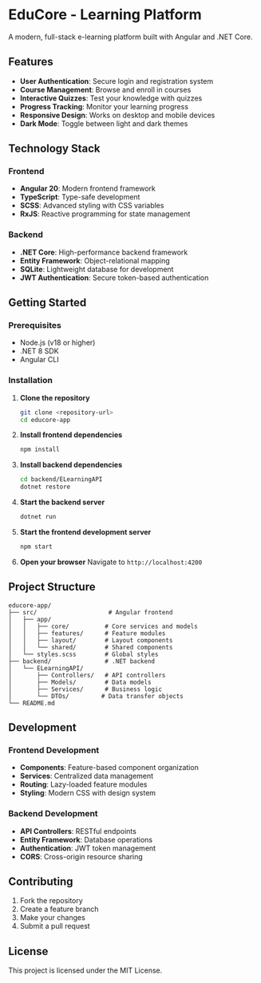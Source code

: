 # EduCore - Learning Platform

A modern, full-stack e-learning platform built with Angular and .NET Core.

## Features

- **User Authentication**: Secure login and registration system
- **Course Management**: Browse and enroll in courses
- **Interactive Quizzes**: Test your knowledge with quizzes
- **Progress Tracking**: Monitor your learning progress
- **Responsive Design**: Works on desktop and mobile devices
- **Dark Mode**: Toggle between light and dark themes

## Technology Stack

### Frontend
- **Angular 20**: Modern frontend framework
- **TypeScript**: Type-safe development
- **SCSS**: Advanced styling with CSS variables
- **RxJS**: Reactive programming for state management

### Backend
- **.NET Core**: High-performance backend framework
- **Entity Framework**: Object-relational mapping
- **SQLite**: Lightweight database for development
- **JWT Authentication**: Secure token-based authentication

## Getting Started

### Prerequisites
- Node.js (v18 or higher)
- .NET 8 SDK
- Angular CLI

### Installation

1. **Clone the repository**
   ```bash
   git clone <repository-url>
   cd educore-app
   ```

2. **Install frontend dependencies**
   ```bash
   npm install
   ```

3. **Install backend dependencies**
   ```bash
   cd backend/ELearningAPI
   dotnet restore
   ```

4. **Start the backend server**
   ```bash
   dotnet run
   ```

5. **Start the frontend development server**
   ```bash
   npm start
   ```

6. **Open your browser**
   Navigate to `http://localhost:4200`

## Project Structure

```
educore-app/
├── src/                    # Angular frontend
│   ├── app/
│   │   ├── core/          # Core services and models
│   │   ├── features/      # Feature modules
│   │   ├── layout/        # Layout components
│   │   └── shared/        # Shared components
│   └── styles.scss        # Global styles
├── backend/               # .NET backend
│   └── ELearningAPI/
│       ├── Controllers/   # API controllers
│       ├── Models/        # Data models
│       ├── Services/      # Business logic
│       └── DTOs/         # Data transfer objects
└── README.md
```

## Development

### Frontend Development
- **Components**: Feature-based component organization
- **Services**: Centralized data management
- **Routing**: Lazy-loaded feature modules
- **Styling**: Modern CSS with design system

### Backend Development
- **API Controllers**: RESTful endpoints
- **Entity Framework**: Database operations
- **Authentication**: JWT token management
- **CORS**: Cross-origin resource sharing

## Contributing

1. Fork the repository
2. Create a feature branch
3. Make your changes
4. Submit a pull request

## License

This project is licensed under the MIT License.
